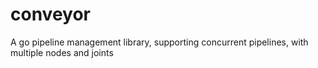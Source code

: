 # conveyor
A go pipeline management library, supporting concurrent pipelines, with multiple nodes and joints
